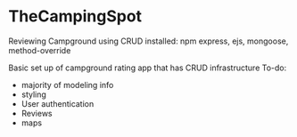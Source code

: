 # TheCampingSpot
Reviewing Campground using CRUD
installed: npm express, ejs, mongoose, method-override

Basic set up of campground rating app that has CRUD infrastructure
To-do:
* majority of modeling info
* styling
* User authentication
* Reviews
* maps


